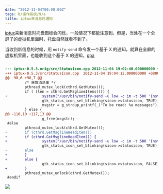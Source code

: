 ```yaml
---
date: "2012-11-04T00:00:00Z"
tags: b/操作系统/9/e
title: iptux来消息时通知
---
```


[iptux][1]来新消息时托盘图标会闪烁，一般情况下都能注意到。但是，当处在一个全屏了的虚拟机里面时，托盘自然就看不到了。

当收到新信息的时候，用 `notify-send` 命令发一个基于 X 的通知。就算在全屏的虚拟机里面，也能收到这个基于 X 的通知。[ppa][2]

```diff

--- iptux-0.5.3.orig/src/StatusIcon.cpp	2012-11-04 19:02:40.000000000 +0800
+++ iptux-0.5.3/src/StatusIcon.cpp	2012-11-04 19:04:12.000000000 +0800
@@ -98,6 +98,7 @@
         /* 获取消息串 */
         pthread_mutex_lock(cthrd.GetMutex());
         if ( (len = cthrd.GetMsglineItems())) {
+                system("/usr/bin/notify-send -u low -c im -t 500 'Instant Message'");
                 gtk_status_icon_set_blinking(sicon->statusicon, TRUE);
                 msgstr = g_strdup_printf(_("To be read: %u messages"), len);
         } else {
@@ -116,10 +117,13 @@
                 g_free(msgstr);
 #else
         pthread_mutex_lock(cthrd.GetMutex());
-        if (cthrd.GetMsglineHeadItem())
+        if (cthrd.GetMsglineHeadItem()) {
+                system("/usr/bin/notify-send -u low -c im -t 500 'Instant Message'");
                 gtk_status_icon_set_blinking(sicon->statusicon, TRUE);
-        else
+        }
+        else {
                 gtk_status_icon_set_blinking(sicon->statusicon, FALSE);
+        }
         pthread_mutex_unlock(cthrd.GetMutex());
 #endif
```

![](https://blog.du1ab.org/2012/haha.jpg)

[1]: http://code.google.com/p/iptux
[2]: https://blog.du1ab.org/debian/iptux/0.5.3-1~ppa1/

